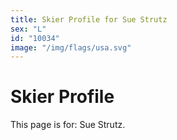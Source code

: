 ```yaml
---
title: Skier Profile for Sue Strutz
sex: "L"
id: "10034"
image: "/img/flags/usa.svg" 
---
```


# Skier Profile

This page is for: Sue Strutz.
    